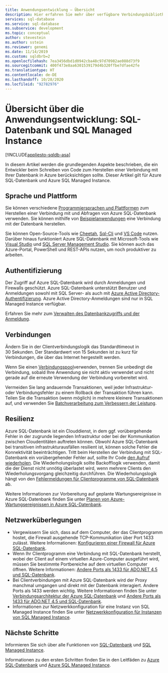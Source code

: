 ```yaml
---
title: Anwendungsentwicklung – Übersicht
description: Hier erfahren Sie mehr über verfügbare Verbindungsbibliotheken und bewährte Methoden für Anwendungen, die eine Verbindung mit SQL-Datenbank herstellen.
services: sql-database
ms.service: sql-database
ms.subservice: development
ms.topic: conceptual
author: stevestein
ms.author: sstein
ms.reviewer: genemi
ms.date: 11/14/2019
ms.custom: sqldbrb=2
ms.openlocfilehash: 7ea3456dbd1d0942cba48c97d70982ae088d73f9
ms.sourcegitcommit: 400f473e8aa6301539179d4b320ffbe7dfae42fe
ms.translationtype: HT
ms.contentlocale: de-DE
ms.lasthandoff: 10/28/2020
ms.locfileid: "92782976"
---
```

# <a name="application-development-overview---sql-database--sql-managed-instance"></a>Übersicht über die Anwendungsentwicklung: SQL-Datenbank und SQL Managed Instance

[!INCLUDE[appliesto-sqldb-asa](../includes/appliesto-sqldb-asa.md)]

In diesem Artikel werden die grundlegenden Aspekte beschrieben, die ein Entwickler beim Schreiben von Code zum Herstellen einer Verbindung mit Ihrer Datenbank in Azure berücksichtigen sollte. Dieser Artikel gilt für Azure SQL-Datenbank und Azure SQL Managed Instance.

## <a name="language-and-platform"></a>Sprache und Plattform

Sie können verschiedene [Programmiersprachen und Plattformen](connect-query-content-reference-guide.md) zum Herstellen einer Verbindung mit und Abfragen von Azure SQL-Datenbank verwenden. Sie können mithilfe von [Beispielanwendungen](https://azure.microsoft.com/resources/samples/?service=sql-database&sort=0) eine Verbindung mit der Datenbank herstellen.

Sie können Open-Source-Tools wie [Cheetah](https://github.com/wunderlist/cheetah), [Sql-Cli](https://www.npmjs.com/package/sql-cli) und [VS Code](https://code.visualstudio.com/) nutzen. Darüber hinaus funktioniert Azure SQL-Datenbank mit Microsoft-Tools wie [Visual Studio](https://www.visualstudio.com/downloads/) und [SQL Server Management Studio](/sql/ssms/sql-server-management-studio-ssms). Sie können auch das Azure-Portal, PowerShell und REST-APIs nutzen, um noch produktiver zu arbeiten.

## <a name="authentication"></a>Authentifizierung

Der Zugriff auf Azure SQL-Datenbank wird durch Anmeldungen und Firewalls geschützt. Azure SQL-Datenbank unterstützt Benutzer und Anmeldungen sowohl mit SQL Server- als auch mit [Azure Active Directory-Authentifizierung](authentication-aad-overview.md). Azure Active Directory-Anmeldungen sind nur in SQL Managed Instance verfügbar. 

Erfahren Sie mehr zum [Verwalten des Datenbankzugriffs und der Anmeldung](logins-create-manage.md).

## <a name="connections"></a>Verbindungen

Ändern Sie in der Clientverbindungslogik das Standardtimeout in 30 Sekunden. Der Standardwert von 15 Sekunden ist zu kurz für Verbindungen, die über das Internet hergestellt werden.

Wenn Sie einen [Verbindungspool](/dotnet/framework/data/adonet/sql-server-connection-pooling)verwenden, trennen Sie unbedingt die Verbindung, sobald Ihre Anwendung sie nicht aktiv verwendet und nicht gerade auf die erneute Verwendung der Verbindung vorbereitet wird.

Vermeiden Sie lang andauernde Transaktionen, weil jeder Infrastruktur- oder Verbindungsfehler zu einem Rollback der Transaktion führen kann. Teilen Sie die Transaktion (wenn möglich) in mehrere kleinere Transaktionen auf, und verwenden Sie [Batchverarbeitung zum Verbessern der Leistung](../performance-improve-use-batching.md).

## <a name="resiliency"></a>Resilienz

Azure SQL-Datenbank ist ein Clouddienst, in dem ggf. vorübergehende Fehler in der zugrunde liegenden Infrastruktur oder bei der Kommunikation zwischen Cloudentitäten auftreten können. Obwohl Azure SQL-Datenbank bei transitiven infrastrukturausfällen resilient ist, können solche Fehler die Konnektivität beeinträchtigen. Tritt beim Herstellen der Verbindung mit SQL-Datenbank ein vorübergehender Fehler auf, sollte Ihr Code [den Aufruf wiederholen](troubleshoot-common-connectivity-issues.md). Die Wiederholungslogik sollte Backofflogik verwenden, damit die der Dienst nicht unnötig überlastet wird, wenn mehrere Clients den Wiederholungsvorgang gleichzeitig durchführen. Die Wiederholungslogik hängt von den [Fehlermeldungen für Clientprogramme von SQL-Datenbank](troubleshoot-common-errors-issues.md) ab.

Weitere Informationen zur Vorbereitung auf geplante Wartungsereignisse in Azure SQL-Datenbank finden Sie unter [Planen von Azure-Wartungsereignissen in Azure SQL-Datenbank](planned-maintenance.md).

## <a name="network-considerations"></a>Netzwerküberlegungen

- Vergewissern Sie sich, dass auf dem Computer, der das Clientprogramm hostet, die Firewall ausgehende TCP-Kommunikation über Port 1433 zulässt.  Weitere Informationen: [Konfigurieren einer Firewall für Azure SQL-Datenbank](firewall-configure.md).
- Wenn Ihr Clientprogramm eine Verbindung mit SQL-Datenbank herstellt, wobei der Client auf einem virtuellen Azure-Computer ausgeführt wird, müssen Sie bestimmte Portbereiche auf dem virtuellen Computer öffnen. Weitere Informationen: [Andere Ports als 1433 für ADO.NET 4.5 und SQL-Datenbank](adonet-v12-develop-direct-route-ports.md).
- Bei Clientverbindungen mit Azure SQL-Datenbank wird der Proxy manchmal umgangen und direkt mit der Datenbank interagiert. Andere Ports als 1433 werden wichtig. Weitere Informationen finden Sie unter [Verbindungsarchitektur der Azure SQL-Datenbank](connectivity-architecture.md) und [Andere Ports als 1433 für ADO.NET 4.5 und SQL-Datenbank](adonet-v12-develop-direct-route-ports.md).
- Informationen zur Netzwerkkonfiguration für eine Instanz von SQL Managed Instance finden Sie unter [Netzwerkkonfiguration für Instanzen von SQL Managed Instance](../managed-instance/how-to-content-reference-guide.md#network-configuration).

## <a name="next-steps"></a>Nächste Schritte

Informieren Sie sich über alle Funktionen von [SQL-Datenbank](sql-database-paas-overview.md) und [SQL Managed Instance](../managed-instance/sql-managed-instance-paas-overview.md).

Informationen zu den ersten Schritten finden Sie in den Leitfäden zu [Azure SQL-Datenbank](quickstart-content-reference-guide.md) und [Azure SQL Managed Instance](../managed-instance/quickstart-content-reference-guide.md).